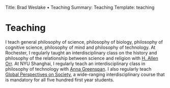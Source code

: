 Title: Brad Weslake &bull; Teaching
Summary: Teaching
Template: teaching

# Teaching

I teach general philosophy of science, philosophy of biology, philosophy of cognitive science, philosophy of mind and philosophy of technology. At Rochester, I regularly taught an interdisciplinary class on the history and philosophy of the relationship between science and religion with [H. Allen Orr](https://en.wikipedia.org/wiki/H._Allen_Orr). At NYU Shanghai, I regularly teach an interdisciplinary class in philosophy of technology with [Anna Greenspan](http://annagreenspan.com/). I also regularly teach [Global Perspectives on Society](https://shanghai.nyu.edu/is/course-spotlight-global-perspectives-society), a wide-ranging interdisciplinary course that is mandatory for all five hundred first year students.